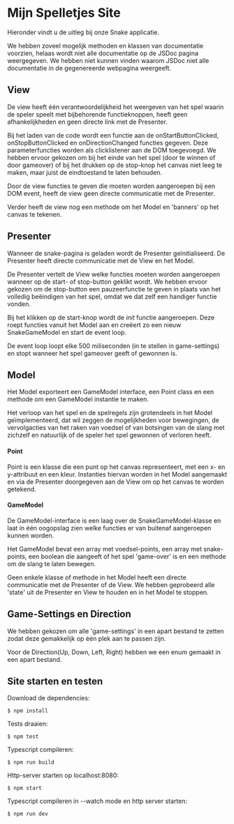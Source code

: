 # Mijn Spelletjes Site

Hieronder vindt u de uitleg bij onze Snake applicatie.

We hebben zoveel mogelijk methoden en klassen van documentatie voorzien, helaas wordt niet alle documentatie op de JSDoc pagina weergegeven.
We hebben niet kunnen vinden waarom JSDoc niet alle documentatie in de gegenereerde webpagina weergeeft.


## View

De view heeft één verantwoordelijkheid het weergeven van het spel waarin de speler speelt met bijbehorende functieknoppen,
heeft geen afhankelijkheden en geen directe link met de Presenter.

Bij het laden van de code wordt een functie aan de onStartButtonClicked,
onStopButtonClicked en onDirectionChanged functies gegeven. Deze parameterfuncties worden als clicklistener aan de DOM toegevoegd.
We hebben ervoor gekozen om bij het einde van het spel (door te winnen of door gameover) 
of bij het drukken op de stop-knop het canvas niet leeg te maken, maar juist de eindtoestand te laten behouden.

Door de view functies te geven die moeten worden aangeroepen bij een DOM event, heeft de view geen directe communicatie met de Presenter.

Verder heeft de view nog een methode om het Model en 'banners' op het canvas te tekenen.


## Presenter

Wanneer de snake-pagina is geladen wordt de Presenter geïnitialiseerd. De Presenter heeft directe communicatie met de View en het Model.

De Presenter vertelt de View welke functies moeten worden aangeroepen wanneer op de start- of stop-button geklikt wordt.
We hebben ervoor gekozen om de stop-button een pauzeerfunctie te geven in plaats van het volledig beëindigen van het spel, omdat we dat zelf een handiger functie vonden.

Bij het klikken op de start-knop wordt de <i>init</i> functie aangeroepen. Deze roept functies vanuit het Model aan en creëert zo een nieuw SnakeGameModel en start de event loop.

De event loop loopt elke 500 miliseconden (in te stellen in game-settings) en stopt wanneer het spel gameover geeft of gewonnen is.


## Model

Het Model exporteert een GameModel interface, een Point class en een methode om een GameModel instantie te maken.

Het verloop van het spel en de spelregels zijn grotendeels in het Model geïmplementeerd, 
dat wil zeggen de mogelijkheden voor bewegingen, de vervolgacties van het raken van voedsel
of van botsingen van de slang met zichzelf en natuurlijk of de speler het spel gewonnen of verloren heeft.

#### Point

Point is een klasse die een punt op het canvas representeert, met een x- en y-attribuut en een kleur. Instanties hiervan worden in het Model aangemaakt en via de Presenter doorgegeven aan de View om op het canvas te worden getekend.

#### GameModel

De GameModel-interface is een laag over de SnakeGameModel-klasse en laat in één oogopslag zien welke functies er van buitenaf aangeroepen kunnen worden.

Het GameModel bevat een array met voedsel-points, een array met snake-points, een boolean die aangeeft of het spel 'game-over' is en een methode om de slang te laten bewegen.

Geen enkele klasse of methode in het Model heeft een directe communicatie met de Presenter of de View.
We hebben geprobeerd alle 'state' uit de Presenter en View te houden en in het Model te stoppen.


## Game-Settings en Direction

We hebben gekozen om alle 'game-settings' in een apart bestand te zetten zodat deze gemakkelijk op één plek aan te passen zijn.

Voor de Direction(Up, Down, Left, Right) hebben we een enum gemaakt in een apart bestand.

## Site starten en testen

Download de dependencies:
```
$ npm install
```

Tests draaien:

```
$ npm test
```

Typescript compileren:

```
$ npm run build
```

Http-server starten op localhost:8080:

```
$ npm start
```

Typescript compileren in --watch mode en http server starten:

```
$ npm run dev
```
